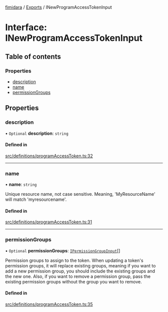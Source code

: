 [fimidara](../README.md) / [Exports](../modules.md) / INewProgramAccessTokenInput

# Interface: INewProgramAccessTokenInput

## Table of contents

### Properties

- [description](INewProgramAccessTokenInput.md#description)
- [name](INewProgramAccessTokenInput.md#name)
- [permissionGroups](INewProgramAccessTokenInput.md#permissiongroups)

## Properties

### description

• `Optional` **description**: `string`

#### Defined in

[src/definitions/programAccessToken.ts:32](https://github.com/softkave/files-js/blob/852341e/src/definitions/programAccessToken.ts#L32)

___

### name

• **name**: `string`

Unique resource name, not case sensitive. Meaning, 'MyResourceName' will match 'myresourcename'.

#### Defined in

[src/definitions/programAccessToken.ts:31](https://github.com/softkave/files-js/blob/852341e/src/definitions/programAccessToken.ts#L31)

___

### permissionGroups

• `Optional` **permissionGroups**: [`IPermissionGroupInput`](IPermissionGroupInput.md)[]

Permission groups to assign to the token. When updating a token's permission groups, it will replace existing groups, meaning if you want to add a new permission group, you should include the existing groups and the new one. Also, if you want to remove a permission group, pass the existing permission groups without the group you want to remove.

#### Defined in

[src/definitions/programAccessToken.ts:35](https://github.com/softkave/files-js/blob/852341e/src/definitions/programAccessToken.ts#L35)
